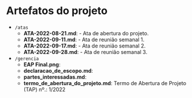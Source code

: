# Artefatos do projeto

* `/atas`
	* **ATA-2022-08-21.md**: - Ata de abertura do projeto.
	* **ATA-2022-09-11.md**: - Ata de reunião semanal 1.
	* **ATA-2022-09-17.md**: - Ata de reunião semanal 2.
	* **ATA-2022-09-28.md**: - Ata de reunião semanal 3.
* `/gerencia`
	* **EAP Final.png**:
	* **declaracao_de_escopo.md**:
	* **partes_interessadas.md**:
	* **termo_de_abertura_do_projeto.md**: Termo de Abertura de Projeto (TAP) nº.: 1/2022


